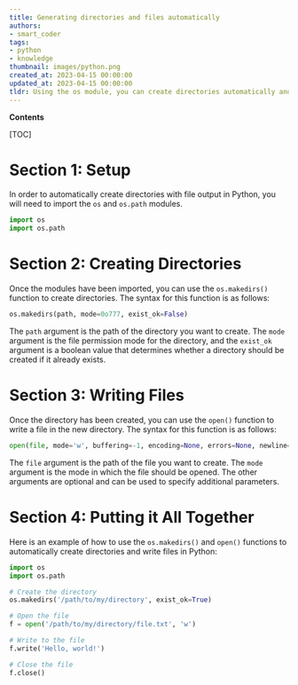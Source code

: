 ```yaml
---
title: Generating directories and files automatically
authors:
- smart_coder
tags:
- python
- knowledge
thumbnail: images/python.png
created_at: 2023-04-15 00:00:00
updated_at: 2023-04-15 00:00:00
tldr: Using the os module, you can create directories automatically and write files to them using the open() function.
---
```


**Contents**

[TOC]

# Section 1: Setup

In order to automatically create directories with file output in Python, you will need to import the `os` and `os.path` modules.

```python
import os
import os.path
```

# Section 2: Creating Directories

Once the modules have been imported, you can use the `os.makedirs()` function to create directories. The syntax for this function is as follows:

```python
os.makedirs(path, mode=0o777, exist_ok=False)
```

The `path` argument is the path of the directory you want to create. The `mode` argument is the file permission mode for the directory, and the `exist_ok` argument is a boolean value that determines whether a directory should be created if it already exists.

# Section 3: Writing Files

Once the directory has been created, you can use the `open()` function to write a file in the new directory. The syntax for this function is as follows:

```python
open(file, mode='w', buffering=-1, encoding=None, errors=None, newline=None, closefd=True, opener=None)
```

The `file` argument is the path of the file you want to create. The `mode` argument is the mode in which the file should be opened. The other arguments are optional and can be used to specify additional parameters.

# Section 4: Putting it All Together

Here is an example of how to use the `os.makedirs()` and `open()` functions to automatically create directories and write files in Python:

```python
import os
import os.path

# Create the directory
os.makedirs('/path/to/my/directory', exist_ok=True)

# Open the file
f = open('/path/to/my/directory/file.txt', 'w')

# Write to the file
f.write('Hello, world!')

# Close the file
f.close()
```
